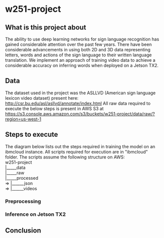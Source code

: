 # w251-project

## What is this project about
The ability to use deep learning networks for sign language recognition has gained considerable attention over the past few years. There have been considerable advancements in using both 2D and 3D data representing letters, words and actions of the sign language to their written language translation. 
We implement an approach of training video data to achieve a considerable accuracy on inferring words when deployed on a Jetson TX2. 

## Data
The dataset used in the project was the ASLLVD (American sign language lexicon video dataset) present here: 
http://csr.bu.edu/asl/asllvd/annotate/index.html
All raw data required to execute the below steps is present in AWS S3 at
https://s3.console.aws.amazon.com/s3/buckets/w251-project/data/raw/?region=us-west-1

## Steps to execute
The diagram below lists out the steps required in training the model on an ibmcloud instance. All scripts required for execution are in "ibmcloud" folder.
The scripts assume the following structure on AWS:  
w251-project  
|_____data  
        |_____raw  
        |_____processed    
=>                          |______json  
=>                          |______videos  



### Preprocessing

### Inference on Jetson TX2

## Conclusion
